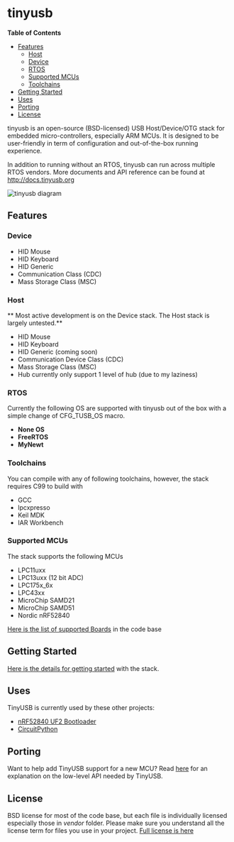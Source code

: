 # tinyusb #

<!-- START doctoc generated TOC please keep comment here to allow auto update -->
<!-- DON'T EDIT THIS SECTION, INSTEAD RE-RUN doctoc TO UPDATE -->
**Table of Contents**

- [Features](#features)
	- [Host](#host)
	- [Device](#device)
	- [RTOS](#rtos)
	- [Supported MCUs](#supported-mcus)
	- [Toolchains](#toolchains)
- [Getting Started](#getting-started)
- [Uses](#uses)
- [Porting](#porting)
- [License](#license)

<!-- END doctoc generated TOC please keep comment here to allow auto update -->

tinyusb is an open-source (BSD-licensed) USB Host/Device/OTG stack for embedded micro-controllers, especially ARM MCUs. It is designed to be user-friendly in term of configuration and out-of-the-box running experience.

In addition to running without an RTOS, tinyusb can run across multiple RTOS vendors. More documents and API reference can be found at http://docs.tinyusb.org

![tinyusb diagram](http://docs.tinyusb.org/images/tinyusb_overview.png)

## Features ##

### Device ###

- HID Mouse
- HID Keyboard
- HID Generic
- Communication Class (CDC)
- Mass Storage Class (MSC)

### Host ###

** Most active development is on the Device stack. The Host stack is largely untested.**

- HID Mouse
- HID Keyboard
- HID Generic (coming soon)
- Communication Device Class (CDC)
- Mass Storage Class (MSC)
- Hub currently only support 1 level of hub (due to my laziness)

### RTOS ###

Currently the following OS are supported with tinyusb out of the box with a simple change of CFG_TUSB_OS macro.

- **None OS**
- **FreeRTOS**
- **MyNewt**

### Toolchains ###

You can compile with any of following toolchains, however, the stack requires C99 to build with

- GCC
- lpcxpresso
- Keil MDK
- IAR Workbench

### Supported MCUs ###

The stack supports the following MCUs

  - LPC11uxx
  - LPC13uxx (12 bit ADC)
  - LPC175x_6x
  - LPC43xx
  - MicroChip SAMD21
  - MicroChip SAMD51
  - Nordic nRF52840

[Here is the list of supported Boards](boards/readme.md) in the code base

## Getting Started ##

[Here is the details for getting started](doxygen/getting_started.md) with the stack.

## Uses ##

TinyUSB is currently used by these other projects:

* [nRF52840 UF2 Bootloader](https://github.com/adafruit/Adafruit_nRF52_Bootloader)
* [CircuitPython](https://github.com/adafruit/circuitpython)

## Porting ##

Want to help add TinyUSB support for a new MCU? Read [here](doxygen/porting.md) for an explanation on the low-level API needed by TinyUSB.

## License ##

BSD license for most of the code base, but each file is individually licensed especially those in *vendor* folder. Please make sure you understand all the license term for files you use in your project. [Full license is here](tinyusb/license.md)
